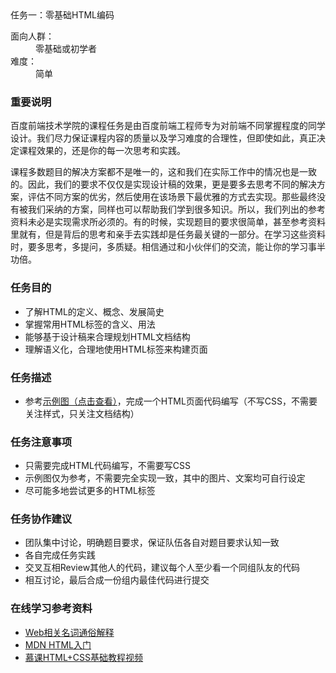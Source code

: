 <main class="container task-detail-page">
<div class="breadcrumb nav-title"><span class="active">任务一：零基础HTML编码</span></div><div class="main container-fluid"><div class="row task-detail-wrap"><div class="task-detail col-md-9"><div><dl>
	<dt>面向人群：</dt>
	<dd>零基础或初学者</dd>
	<dt>难度：</dt>
	<dd>简单</dd>
</dl>

<h3>重要说明</h3>
<p>百度前端技术学院的课程任务是由百度前端工程师专为对前端不同掌握程度的同学设计。我们尽力保证课程内容的质量以及学习难度的合理性，但即使如此，真正决定课程效果的，还是你的每一次思考和实践。</p>
<p>课程多数题目的解决方案都不是唯一的，这和我们在实际工作中的情况也是一致的。因此，我们的要求不仅仅是实现设计稿的效果，更是要多去思考不同的解决方案，评估不同方案的优劣，然后使用在该场景下最优雅的方式去实现。那些最终没有被我们采纳的方案，同样也可以帮助我们学到很多知识。所以，我们列出的参考资料未必是实现需求所必须的。有的时候，实现题目的要求很简单，甚至参考资料里就有，但是背后的思考和亲手去实践却是任务最关键的一部分。在学习这些资料时，要多思考，多提问，多质疑。相信通过和小伙伴们的交流，能让你的学习事半功倍。</p>

<h3>任务目的</h3>
<ul>
	<li>了解HTML的定义、概念、发展简史</li>
	<li>掌握常用HTML标签的含义、用法</li>
	<li>能够基于设计稿来合理规划HTML文档结构</li>
	<li>理解语义化，合理地使用HTML标签来构建页面</li>
</ul>

<h3>任务描述</h3>
<ul>
	<li>参考<a target="_blank" href="http://7xrp04.com1.z0.glb.clouddn.com/task_1_1_1.jpg">示例图（点击查看）</a>，完成一个HTML页面代码编写（不写CSS，不需要关注样式，只关注文档结构）</li>
</ul>

<h3>任务注意事项</h3>
<ul>
	<li>只需要完成HTML代码编写，不需要写CSS</li>
	<li>示例图仅为参考，不需要完全实现一致，其中的图片、文案均可自行设定</li>
	<li>尽可能多地尝试更多的HTML标签</li>
</ul>

<h3>任务协作建议</h3>
<ul>
	<li>团队集中讨论，明确题目要求，保证队伍各自对题目要求认知一致</li>
	<li>各自完成任务实践</li>
	<li>交叉互相Review其他人的代码，建议每个人至少看一个同组队友的代码</li>
	<li>相互讨论，最后合成一份组内最佳代码进行提交</li>
</ul>

<h3>在线学习参考资料</h3>
<ul>
	<li><a target="_blank" href="https://www.zhihu.com/question/22689579">Web相关名词通俗解释</a></li>
	<li><a target="_blank" href="https://developer.mozilla.org/zh-CN/docs/Web/Guide/HTML/Introduction">MDN HTML入门</a></li>
	<li><a target="_blank" href="http://www.imooc.com/learn/9">慕课HTML+CSS基础教程视频</a></li>
</ul></div>
